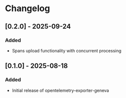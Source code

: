# Changelog

## [0.2.0] - 2025-09-24

### Added
- Spans upload functionality with concurrent processing

## [0.1.0] - 2025-08-18

### Added
- Initial release of opentelemetry-exporter-geneva
